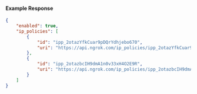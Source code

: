 <!-- Code generated for API Clients. DO NOT EDIT. -->

#### Example Response

```json
{
	"enabled": true,
	"ip_policies": [
		{
			"id": "ipp_2otazYfkCuar9pDQrYdhjebo670",
			"uri": "https://api.ngrok.com/ip_policies/ipp_2otazYfkCuar9pDQrYdhjebo670"
		},
		{
			"id": "ipp_2otazbcIH9dmA1n0v33xH4O2E9R",
			"uri": "https://api.ngrok.com/ip_policies/ipp_2otazbcIH9dmA1n0v33xH4O2E9R"
		}
	]
}
```
